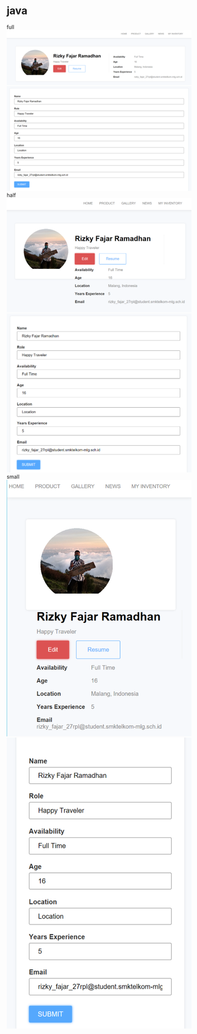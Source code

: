 # java
full
![alt text](https://github.com/rizkyfajarramadhan/java/blob/master/full.png)
![alt text](https://github.com/rizkyfajarramadhan/java/blob/master/full-1.png)
half
![alt text](https://github.com/rizkyfajarramadhan/java/blob/master/half.png)
![alt text](https://github.com/rizkyfajarramadhan/java/blob/master/half-1.png)
small
![alt text](https://github.com/rizkyfajarramadhan/java/blob/master/small.png)
![alt text](https://github.com/rizkyfajarramadhan/java/blob/master/small-1.png)
